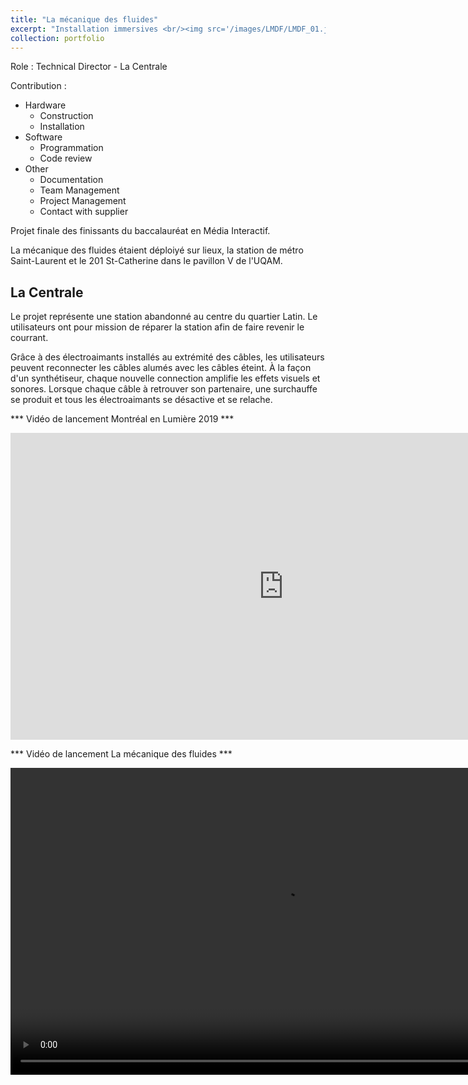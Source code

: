 ```yaml
---
title: "La mécanique des fluides"
excerpt: "Installation immersives <br/><img src='/images/LMDF/LMDF_01.jpg'>"
collection: portfolio
---
```


Role : Technical Director - La Centrale

Contribution :
* Hardware 
  * Construction
  * Installation
* Software
  * Programmation
  * Code review
* Other
  * Documentation
  * Team Management
  * Project Management
  * Contact with supplier


Projet finale des finissants du baccalauréat en Média Interactif.

La mécanique des fluides étaient déploiyé sur lieux, la station de métro Saint-Laurent et le 201 St-Catherine dans le pavillon V de l'UQAM.

## La Centrale

Le projet représente une station abandonné au centre du quartier Latin. Le utilisateurs ont pour mission de réparer la station afin de faire revenir le courrant.

Grâce à des électroaimants installés au extrémité des câbles, les utilisateurs peuvent reconnecter les câbles alumés avec les câbles éteint. À la façon d'un synthétiseur, chaque nouvelle connection amplifie les effets visuels et sonores. Lorsque chaque câble à retrouver son partenaire, une surchauffe se produit et tous les électroaimants se désactive et se relache.

*** Vidéo de lancement Montréal en Lumière 2019 ***

<iframe width="873" height="491" src="https://www.youtube.com/embed/Ks7BBnpdkAY" title="MONTRÉAL EN LUMIÈRE 2019" frameborder="0" allow="accelerometer; autoplay; clipboard-write; encrypted-media; gyroscope; picture-in-picture; web-share" referrerpolicy="strict-origin-when-cross-origin" allowfullscreen></iframe>


*** Vidéo de lancement La mécanique des fluides ***

 <video width="873" height="491" controls>
  <source src="images/LMDF/Lancement Festival_final.mp4" type="video/mp4">
   Your browser does not support the video tag.
</video> 